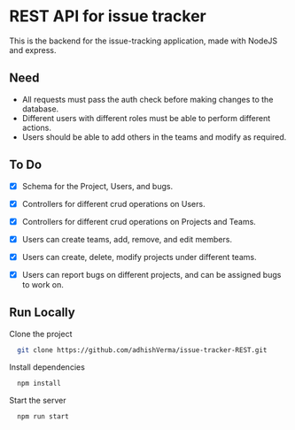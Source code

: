 
# REST API for issue tracker

This is the backend for the issue-tracking application, made with NodeJS and express.

## Need 
- All requests must pass the auth check before making changes to the database.
- Different users with different roles must be able to perform different actions.
- Users should be able to add others in the teams and modify as required.





## To Do
- [x] Schema for the Project, Users, and bugs.
- [x] Controllers for different crud operations on Users.
- [x] Controllers for different crud operations on Projects and Teams.
- [x] Users can create teams, add, remove, and edit members.
- [x] Users can create, delete, modify projects under different teams.
- [x] Users can report bugs on different projects, and can be assigned bugs to work on. 


## Run Locally

Clone the project

```bash
  git clone https://github.com/adhishVerma/issue-tracker-REST.git
```

Install dependencies

```bash
  npm install
```

Start the server

```bash
  npm run start
```
